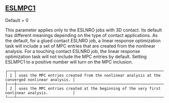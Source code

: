 ## [ESLMPC1](https://help.hexagonmi.com/bundle/MSC_Nastran_2022.4/page/Nastran_Combined_Book/qrg/parameters/TOC.ESLMPC1.xhtml)

Default = 0

This parameter applies only to the ESLNRO jobs with 3D contact. Its default has different meanings depending on the type of contact applications. As the default, for a glued contact ESLNRO job, a linear response optimization task will include a set of MPC entries that are created from the nonlinear analysis. For a touching contact ESLNRO job, the linear response optimization task will not include the MPC entries by default. Setting ESLMPC1 to a positive number will turn on the MPC inclusion.

```text
┌───┬───────────────────────────────────────────────────────────────────────────────────────────────┐
│ 1 │ uses the MPC entries created from the nonlinear analysis at the converged nonlinear analysis. │
├───┼───────────────────────────────────────────────────────────────────────────────────────────────┤
│ 2 │ uses the MPC entries created at the beginning of the very first nonlinear analysis.           │
└───┴───────────────────────────────────────────────────────────────────────────────────────────────┘
```
